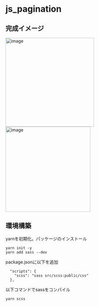 # js_pagination

## 完成イメージ
<img width="290" alt="image" src="https://github.com/koto74/js_pagination/assets/124267041/f65b9032-7b3f-464a-8b2b-4af9ccc46bd7">
<br>

<img width="278" alt="image" src="https://github.com/koto74/js_pagination/assets/124267041/ce50493d-0904-4521-8e15-b1e91acf491e">

## 環境構築
yarnを初期化。パッケージのインストール
```
yarn init -y
yarn add sass --dev
```
package.jsonに以下を追加
```
  "scripts": {
    "scss": "sass src/scss:public/css"
  },
```
以下コマンドでsassをコンパイル
```
yarn scss
```
